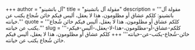 +++
author = "آل باتشينو"
title = "مقولة آل باتشينو"
description = '''مقولة آل باتشينو: كلكم عشاق أو مظلومون، هذا لا يعقل، أليس فيكم خائن شُجاع يكتب عن خيانته.'''
quote = '''كلكم عشاق أو مظلومون، هذا لا يعقل، أليس فيكم خائن شُجاع يكتب عن خيانته.'''
slug = '''كلكم-عشاق-أو-مظلومون،-هذا-لا-يعقل،-أليس-فيكم-خائن-شُجاع-يكتب-عن-خيانته'''
+++
كلكم عشاق أو مظلومون، هذا لا يعقل، أليس فيكم خائن شُجاع يكتب عن خيانته.
